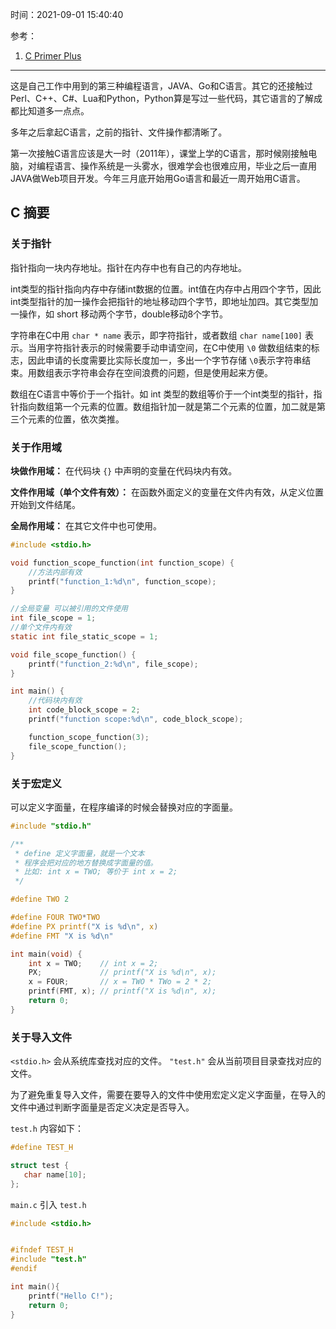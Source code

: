 时间：2021-09-01 15:40:40

参考：

1. [C Primer Plus](https://weread.qq.com/web/reader/a99327c071d07b0da996784)

******************

这是自己工作中用到的第三种编程语言，JAVA、Go和C语言。其它的还接触过 Perl、C++、C#、Lua和Python，Python算是写过一些代码，其它语言的了解成都比知道多一点点。

多年之后拿起C语言，之前的指针、文件操作都清晰了。

第一次接触C语言应该是大一时（2011年），课堂上学的C语言，那时候刚接触电脑，对编程语言、操作系统是一头雾水，很难学会也很难应用，毕业之后一直用JAVA做Web项目开发。今年三月底开始用Go语言和最近一周开始用C语言。

## C 摘要

### 关于指针

指针指向一块内存地址。指针在内存中也有自己的内存地址。

int类型的指针指向内存中存储int数据的位置。int值在内存中占用四个字节，因此int类型指针的加一操作会把指针的地址移动四个字节，即地址加四。其它类型加一操作，如 short 移动两个字节，double移动8个字节。

字符串在C中用 `char * name` 表示，即字符指针，或者数组 `char name[100]` 表示。当用字符指针表示的时候需要手动申请空间，在C中使用 `\0` 做数组结束的标志，因此申请的长度需要比实际长度加一，多出一个字节存储 `\0`表示字符串结束。用数组表示字符串会存在空间浪费的问题，但是使用起来方便。

数组在C语言中等价于一个指针。如 int 类型的数组等价于一个int类型的指针，指针指向数组第一个元素的位置。数组指针加一就是第二个元素的位置，加二就是第三个元素的位置，依次类推。

### 关于作用域

**块做作用域：** 在代码块 `{}` 中声明的变量在代码块内有效。

**文件作用域（单个文件有效）：** 在函数外面定义的变量在文件内有效，从定义位置开始到文件结尾。

**全局作用域：**  在其它文件中也可使用。


```C
#include <stdio.h>

void function_scope_function(int function_scope) {
    //方法内部有效
    printf("function_1:%d\n", function_scope);
}

//全局变量 可以被引用的文件使用
int file_scope = 1;
//单个文件内有效
static int file_static_scope = 1;

void file_scope_function() {
    printf("function_2:%d\n", file_scope);
}

int main() {
    //代码块内有效
    int code_block_scope = 2;
    printf("function scope:%d\n", code_block_scope);

    function_scope_function(3);
    file_scope_function();
}
```



### 关于宏定义

可以定义字面量，在程序编译的时候会替换对应的字面量。

```C
#include "stdio.h"

/**
 * define 定义字面量，就是一个文本
 * 程序会把对应的地方替换成字面量的值。
 * 比如: int x = TWO; 等价于 int x = 2;
 */

#define TWO 2

#define FOUR TWO*TWO
#define PX printf("X is %d\n", x)
#define FMT "X is %d\n"

int main(void) {  
    int x = TWO;    // int x = 2;
    PX;             // printf("X is %d\n", x);
    x = FOUR;       // x = TWO * TWo = 2 * 2;
    printf(FMT, x); // printf("X is %d\n", x);
    return 0;
}
```

### 关于导入文件

`<stdio.h>` 会从系统库查找对应的文件。
`"test.h"` 会从当前项目目录查找对应的文件。 

为了避免重复导入文件，需要在要导入的文件中使用宏定义定义字面量，在导入的文件中通过判断字面量是否定义决定是否导入。

`test.h` 内容如下：

```C
#define TEST_H

struct test {
   char name[10];
};

```


`main.c` 引入 `test.h`

```C
#include <stdio.h>


#ifndef TEST_H
#include "test.h"
#endif

int main(){
    printf("Hello C!");
    return 0;
}
```